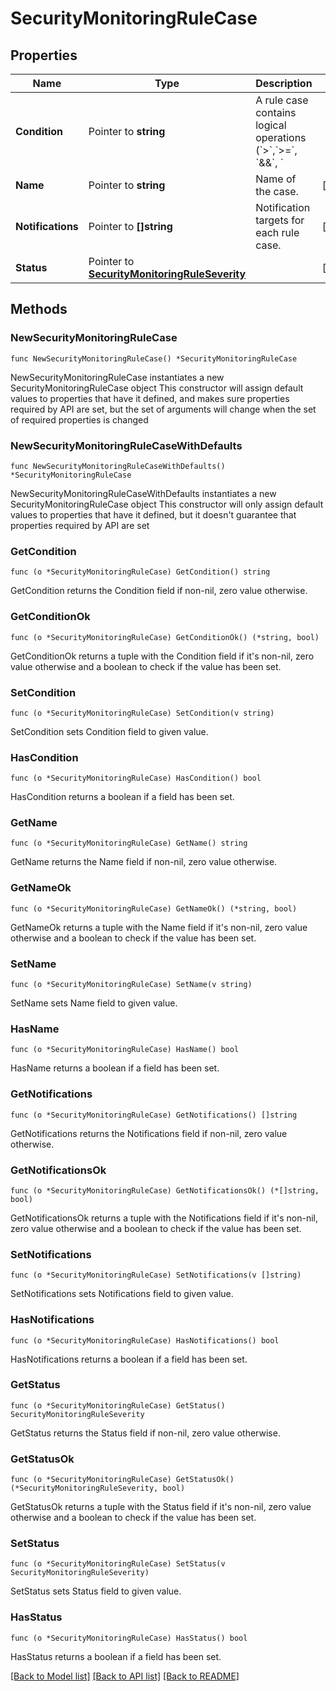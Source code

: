 # SecurityMonitoringRuleCase

## Properties

Name | Type | Description | Notes
---- | ---- | ----------- | ------
**Condition** | Pointer to **string** | A rule case contains logical operations (&#x60;&gt;&#x60;,&#x60;&gt;&#x3D;&#x60;, &#x60;&amp;&amp;&#x60;, &#x60;||&#x60;) to determine if a signal should be generated based on the event counts in the previously defined queries. | [optional] 
**Name** | Pointer to **string** | Name of the case. | [optional] 
**Notifications** | Pointer to **[]string** | Notification targets for each rule case. | [optional] 
**Status** | Pointer to [**SecurityMonitoringRuleSeverity**](SecurityMonitoringRuleSeverity.md) |  | [optional] 

## Methods

### NewSecurityMonitoringRuleCase

`func NewSecurityMonitoringRuleCase() *SecurityMonitoringRuleCase`

NewSecurityMonitoringRuleCase instantiates a new SecurityMonitoringRuleCase object
This constructor will assign default values to properties that have it defined,
and makes sure properties required by API are set, but the set of arguments
will change when the set of required properties is changed

### NewSecurityMonitoringRuleCaseWithDefaults

`func NewSecurityMonitoringRuleCaseWithDefaults() *SecurityMonitoringRuleCase`

NewSecurityMonitoringRuleCaseWithDefaults instantiates a new SecurityMonitoringRuleCase object
This constructor will only assign default values to properties that have it defined,
but it doesn't guarantee that properties required by API are set

### GetCondition

`func (o *SecurityMonitoringRuleCase) GetCondition() string`

GetCondition returns the Condition field if non-nil, zero value otherwise.

### GetConditionOk

`func (o *SecurityMonitoringRuleCase) GetConditionOk() (*string, bool)`

GetConditionOk returns a tuple with the Condition field if it's non-nil, zero value otherwise
and a boolean to check if the value has been set.

### SetCondition

`func (o *SecurityMonitoringRuleCase) SetCondition(v string)`

SetCondition sets Condition field to given value.

### HasCondition

`func (o *SecurityMonitoringRuleCase) HasCondition() bool`

HasCondition returns a boolean if a field has been set.

### GetName

`func (o *SecurityMonitoringRuleCase) GetName() string`

GetName returns the Name field if non-nil, zero value otherwise.

### GetNameOk

`func (o *SecurityMonitoringRuleCase) GetNameOk() (*string, bool)`

GetNameOk returns a tuple with the Name field if it's non-nil, zero value otherwise
and a boolean to check if the value has been set.

### SetName

`func (o *SecurityMonitoringRuleCase) SetName(v string)`

SetName sets Name field to given value.

### HasName

`func (o *SecurityMonitoringRuleCase) HasName() bool`

HasName returns a boolean if a field has been set.

### GetNotifications

`func (o *SecurityMonitoringRuleCase) GetNotifications() []string`

GetNotifications returns the Notifications field if non-nil, zero value otherwise.

### GetNotificationsOk

`func (o *SecurityMonitoringRuleCase) GetNotificationsOk() (*[]string, bool)`

GetNotificationsOk returns a tuple with the Notifications field if it's non-nil, zero value otherwise
and a boolean to check if the value has been set.

### SetNotifications

`func (o *SecurityMonitoringRuleCase) SetNotifications(v []string)`

SetNotifications sets Notifications field to given value.

### HasNotifications

`func (o *SecurityMonitoringRuleCase) HasNotifications() bool`

HasNotifications returns a boolean if a field has been set.

### GetStatus

`func (o *SecurityMonitoringRuleCase) GetStatus() SecurityMonitoringRuleSeverity`

GetStatus returns the Status field if non-nil, zero value otherwise.

### GetStatusOk

`func (o *SecurityMonitoringRuleCase) GetStatusOk() (*SecurityMonitoringRuleSeverity, bool)`

GetStatusOk returns a tuple with the Status field if it's non-nil, zero value otherwise
and a boolean to check if the value has been set.

### SetStatus

`func (o *SecurityMonitoringRuleCase) SetStatus(v SecurityMonitoringRuleSeverity)`

SetStatus sets Status field to given value.

### HasStatus

`func (o *SecurityMonitoringRuleCase) HasStatus() bool`

HasStatus returns a boolean if a field has been set.


[[Back to Model list]](../README.md#documentation-for-models) [[Back to API list]](../README.md#documentation-for-api-endpoints) [[Back to README]](../README.md)


